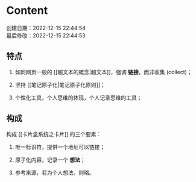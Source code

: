 # Content

创建日期：2022-12-15 22:44:54  
最后修改：2022-12-15 22:44:53

## 特点

1) 如同网页一般的 [[超文本的概念|超文本]]，强调 **链接**，而非收集 (collect)；

2) 坚持 [[笔记原子化|笔记原子化原则]]；

3) 个性化工具，个人思维的体现，个人记录思维的工具；

## 构成

构成 [[卡片盒系统之卡片]] 的三个要素：

1) 唯一标识符，提供一个地址可以链接；

2) 原子化内容，记录一个 **想法**；

3) 参考来源，若为个人想法，则略。
